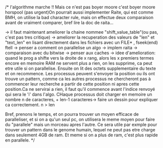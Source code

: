 /*
l'algorithme marche !! Mais ce n'est pas boyer moore c'est boyer moore horspool
(pas urgent)On pourrait aussi implementer Raite, qui est comme BMH, on utilise la bad character rule, mais on effectue deux comparaison avant de vraiment comparer, bref lire la doc de raita...


-> il faut maintenant ameliorer la chaine nommee "shift_value_table"(ou pas, c'est pas tres critique)
-> ameliorer la recuperation des valeurs de "len" et "text_len" en lisant directement dans les fichiers avec un FILE* , fseek(end) ftell
-> penser a comment on parallelise un algo
-> implem raita
-> comparaison avec du bitwise
-> penser aux caches
-> idee d'amelioration: quand le prog a shifte vers la droite de x rang, alors les x premiers termes encore en memoire RAM ne servent plus a rien, on les supprime, ca peut etre utile si on parallelise. Ensuite on lit des octets supplementaire du texte et on recommence. Les processus peuvent s'envoyer la position ou ils ont trouve un pattern, comme ca les autres processus ne chercheront pas à commencer leur recherche a partir de cette position ni apres cette position.Ca ne servirai a rien, il faut qu'il commence avant l'indice renvoyé qui sera le 'i' dans l'algo. CHaque processus doit charger en memoire un nombre n de caracteres, + len-1 caracteres-> faire un dessin pour expliquer ca correctement.
n > len

Bref, prenons le temps, et on pourra trouver un moyen efficace de paralleliser,
et si on a qu'un seul pc, on utilisera le meme moyen pour faire du "parallele" mais un morceau apres l'autre. Ce sera utile par exmple pour trouver un pattern dans le genome humain, lequel ne peut pas etre charge dans seulement 4GB de ram. Et meme si on a plus de ram, c'est plus rapide en parallele.
*/